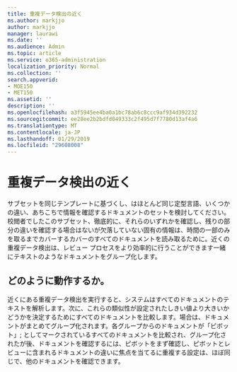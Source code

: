 ```yaml
---
title: 重複データ検出の近く
ms.author: markjjo
author: markjjo
manager: laurawi
ms.date: ''
ms.audience: Admin
ms.topic: article
ms.service: o365-administration
localization_priority: Normal
ms.collection: ''
search.appverid:
- MOE150
- MET150
ms.assetid: ''
description: ''
ms.openlocfilehash: a3f5945ee4ba0a1bc78ab6c8ccc9af934d392232
ms.sourcegitcommit: ee28ee2b2bdfd049333c2f495d7f7780d13af4a6
ms.translationtype: MT
ms.contentlocale: ja-JP
ms.lasthandoff: 01/29/2019
ms.locfileid: "29608008"
---
```

# <a name="near-duplicate-detection"></a>重複データ検出の近く

サブセットを同じテンプレートに基づくし、はほとんど同じ定型言語、いくつかの違い、あちこちで情報を確認するドキュメントのセットを検討してください。校閲者でしたこのサブセット、徹底的に、それらのいずれかを確認し、残りの部分の違いを確認する場合はないが欠落していない固有の情報は、時間の一部のみを取るまでカバーするカバーのすべてのドキュメントを読み取るために。近くの重複データ検出は、レビュー プロセスをより効率的に行うことができます一緒にテキストのようなドキュメントをグループ化します。

## <a name="how-does-it-work"></a>どのように動作するか。

近くにある重複データ検出を実行すると、システムはすべてのドキュメントのテキストを解析します。次に、これらの類似性が設定されたしきい値より大きいかどうかを決定するためにすべてのドキュメントを比較します。場合は、ドキュメントがまとめてグループ化されます。各グループからのドキュメントが「ピボット」; としてマークされているすべてのドキュメントを比較され、グループ化されたが後、ドキュメントを確認するには、ピボットをまず確認し、ピボットとレビューに含まれるドキュメントの違いに焦点を当てるに重複する設定は、ほぼ同じで、他のドキュメントを確認できます。